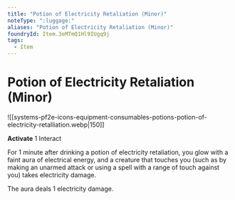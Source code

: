 ```yaml
---
title: "Potion of Electricity Retaliation (Minor)"
noteType: ":luggage:"
aliases: "Potion of Electricity Retaliation (Minor)"
foundryId: Item.3eMTmQ1Hl9IUgq9j
tags:
  - Item
---
```


# Potion of Electricity Retaliation (Minor)
![[systems-pf2e-icons-equipment-consumables-potions-potion-of-electricity-retalliation.webp|150]]

**Activate** 1 Interact

For 1 minute after drinking a potion of electricity retaliation, you glow with a faint aura of electrical energy, and a creature that touches you (such as by making an unarmed attack or using a spell with a range of touch against you) takes electricity damage.

The aura deals 1 electricity damage.
